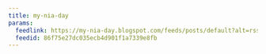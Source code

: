 ```yaml
---
title: my-nia-day
params:
  feedlink: https://my-nia-day.blogspot.com/feeds/posts/default?alt=rss
  feedid: 86f75e27dc035ecb4d901f1a7339e8fb
---
```

